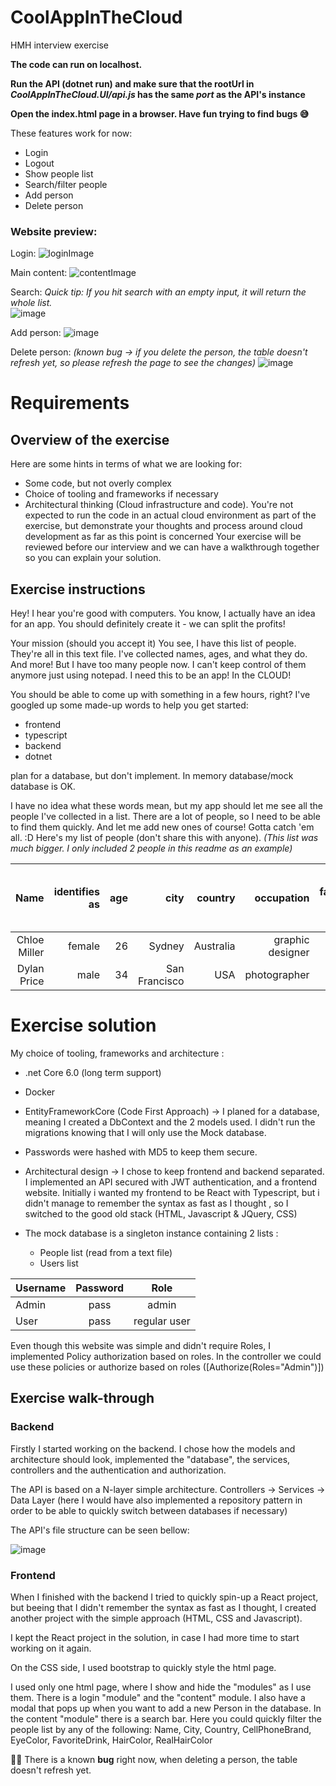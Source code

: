 # CoolAppInTheCloud
HMH interview exercise

**The code can run on localhost.**

**Run the API (dotnet run) and make sure that the rootUrl in *CoolAppInTheCloud.UI/api.js* has the same *port* as the API's instance** 

**Open the index.html page in a browser. Have fun trying to find bugs 😅**

These features work for now: 
- Login
- Logout
- Show people list
- Search/filter people
- Add person
- Delete person

### Website preview: 
Login:
![loginImage](https://github.com/VladBullet/CoolAppInTheCloud/blob/master/GitHub_Resources/login.JPG?raw=true)

Main content:
![contentImage](https://github.com/VladBullet/CoolAppInTheCloud/blob/master/GitHub_Resources/content.JPG?raw=true)

Search: *Quick tip: If you hit search with an empty input, it will return the whole list.*  
![image](https://github.com/VladBullet/CoolAppInTheCloud/blob/master/GitHub_Resources/search.JPG?raw=true)

Add person: 
![image](https://github.com/VladBullet/CoolAppInTheCloud/blob/master/GitHub_Resources/addPerson.JPG?raw=true)

Delete person: *(known bug -> if you delete the person, the table doesn't refresh yet, so please refresh the page to see the changes)*
![image](https://github.com/VladBullet/CoolAppInTheCloud/blob/master/GitHub_Resources/delete.JPG?raw=true)



# Requirements
## Overview of the exercise
Here are some hints in terms of what we are looking for:
- Some code, but not overly complex
- Choice of tooling and frameworks if necessary
- Architectural thinking (Cloud infrastructure and code).
You're not expected to run the code in an actual cloud environment as part of the exercise, but demonstrate your thoughts and process around cloud development as far as this point is concerned
Your exercise will be reviewed before our interview and we can have a walkthrough together so you can explain your solution.

## Exercise instructions
Hey! I hear you're good with computers. You know, I actually have an idea for an app. You should definitely create it - we can split the profits!

Your mission (should you accept it)
You see, I have this list of people. They're all in this text file. I've collected names, ages, and what they do. And more! But I have too many people now. I can't keep control of them anymore just using notepad. I need this to be an app! In the CLOUD!

You should be able to come up with something in a few hours, right? I've googled up some made-up words to help you get started:
- frontend
- typescript
- backend
- dotnet

plan for a database, but don't implement. In memory database/mock database is OK.
 
I have no idea what these words mean, but my app should let me see all the people I've collected in a list. There are a lot of people, so I need to be able to find them quickly. And let me add new ones of course! Gotta catch 'em all. :D
Here's my list of people (don't share this with anyone). *(This list was much bigger. I only included 2 people in this readme as an example)*

| Name | identifies as | age | city | country | occupation | favorite food | shoe size | hair color | hair color (real) | eye color | watch brand | cell phone brand | favorite drink | have they ever been in Kristiansand | do they like baguettes | coffee from glass or cup |
| ------------------:| ------------------:| ------------------:| ------------------:| ------------------:| ------------------:| ------------------:| ------------------:| ------------------:| ------------------:| ------------------:| ------------------:| ------------------:| ------------------:| ------------------:| ------------------:| ------------------:| 
| Chloe Miller | female | 26 | Sydney | Australia | graphic designer | Sushi, Pizza | 8 | brown | brown | brown | Michael Kors | Samsung | Margarita | No | Yes | Cup |
| Dylan Price | male | 34 | San Francisco | USA | photographer | Pizza, Apple | 11 | blonde | blonde | blue | Rolex | Gin and Tonic | Pasta | Yes | No | Glass |

# Exercise solution
My choice of tooling, frameworks and architecture : 
- .net Core 6.0 (long term support)
- Docker 
- EntityFrameworkCore (Code First Approach) -> I planed for a database, meaning I created a DbContext and the 2 models used. I didn't run the migrations knowing that I will only use the Mock database.
- Passwords were hashed with MD5 to keep them secure.
- Architectural design -> I chose to keep frontend and backend separated. I implemented an API secured with JWT authentication, and a frontend website. 
Initially i wanted my frontend to be React with Typescript, but i didn't manage to remember the syntax as fast as I thought , so I switched to the good old stack (HTML, Javascript & JQuery, CSS)
 
 - The mock database is a singleton instance containing 2 lists : 
    - People list (read from a text file)
    - Users list

| Username | Password | Role |
| ------------- |:-------------:| :-----:|
| Admin | pass | admin |
| User | pass | regular user |

  Even though this website was simple and didn't require Roles, I implemented Policy authorization based on roles. In the controller we could use these policies or authorize based on roles ([Authorize(Roles="Admin")])

## Exercise walk-through
### Backend
  Firstly I started working on the backend. I chose how the models and architecture should look, implemented the "database", the services, controllers and the authentication and authorization.
  
  The API is based on a N-layer simple architecture. Controllers -> Services -> Data Layer (here I would have also implemented a repository pattern in order to be able to quickly switch between databases if necessary)
  
  The API's file structure can be seen bellow: 
  
  ![image](https://github.com/VladBullet/CoolAppInTheCloud/blob/master/GitHub_Resources/fileStructure.JPG?raw=true)
  
### Frontend
  When I finished with the backend I tried to quickly spin-up a React project, but beeing that I didn't remember the syntax as fast as I thought, I created another project with the simple approach (HTML, CSS and Javascript). 
  
  I kept the React project in the solution, in case I had more time to start working on it again.
  
  On the CSS side, I used bootstrap to quickly style the html page. 
  
  I used only one html page, where I show and hide the "modules" as I use them. 
  There is a login "module" and the "content" module. I also have a modal that pops up when you want to add a new Person in the database.
  In the content "module" there is a search bar. Here you could quickly filter the people list by any of the following: Name, City, Country, CellPhoneBrand, EyeColor, FavoriteDrink, HairColor, RealHairColor
   
   🐜💸 There is a known **bug** right now, when deleting a person, the table doesn't refresh yet.
  
